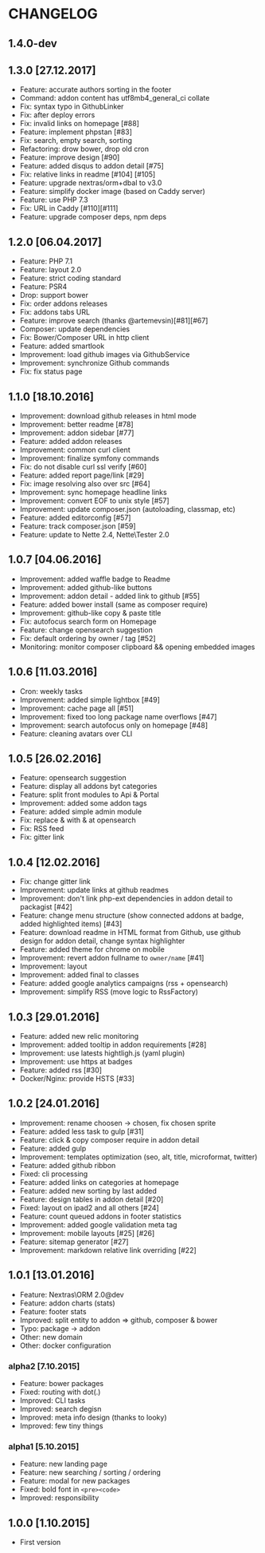 # CHANGELOG

## 1.4.0-dev

## 1.3.0 [27.12.2017]

- Feature: accurate authors sorting in the footer
- Command: addon content has utf8mb4_general_ci collate
- Fix: syntax typo in GithubLinker
- Fix: after deploy errors
- Fix: invalid links on homepage [#88]
- Feature: implement phpstan [#83]
- Fix: search, empty search, sorting
- Refactoring: drow bower, drop old cron
- Feature: improve design [#90]
- Feature: added disqus to addon detail [#75]
- Fix: relative links in readme [#104] [#105]
- Feature: upgrade nextras/orm+dbal to v3.0
- Feature: simplify docker image (based on Caddy server)
- Feature: use PHP 7.3
- Fix: URL in Caddy [#110][#111]
- Feature: upgrade composer deps, npm deps

## 1.2.0 [06.04.2017]

- Feature: PHP 7.1
- Feature: layout 2.0
- Feature: strict coding standard
- Feature: PSR4
- Drop: support bower
- Fix: order addons releases
- Fix: addons tabs URL
- Feature: improve search (thanks @artemevsin)[#81][#67]
- Composer: update dependencies
- Fix: Bower/Composer URL in http client
- Feature: added smartlook
- Improvement: load github images via GithubService
- Improvement: synchronize Github commands
- Fix: fix status page

## 1.1.0 [18.10.2016]

- Improvement: download github releases in html mode
- Improvement: better readme [#78]
- Improvement: addon sidebar [#77]
- Feature: added addon releases
- Improvement: common curl client
- Improvement: finalize symfony commands
- Fix: do not disable curl ssl verify [#60]
- Feature: added report page/link [#29]
- Fix: image resolving also over src [#64]
- Improvement: sync homepage headline links
- Improvement: convert EOF to unix style [#57]
- Improvement: update composer.json (autoloading, classmap, etc)
- Feature: added editorconfig [#57]
- Feature: track composer.json [#59]
- Feature: update to Nette 2.4, Nette\Tester 2.0

## 1.0.7 [04.06.2016]

- Improvement: added waffle badge to Readme
- Improvement: added github-like buttons
- Improvement: addon detail - added link to github [#55]
- Feature: added bower install (same as composer require)
- Improvement: github-like copy & paste title
- Fix: autofocus search form on Homepage
- Feature: change opensearch suggestion
- Fix: default ordering by owner / tag [#52]
- Monitoring: monitor composer clipboard && opening embedded images

## 1.0.6 [11.03.2016]

- Cron: weekly tasks
- Improvement: added simple lightbox [#49]
- Improvement: cache page all [#51]
- Improvement: fixed too long package name overflows [#47]
- Improvement: search autofocus only on homepage [#48]
- Feature: cleaning avatars over CLI

## 1.0.5 [26.02.2016]

- Feature: opensearch suggestion
- Feature: display all addons byt categories
- Feature: split front modules to Api & Portal
- Improvement: added some addon tags
- Feature: added simple admin module
- Fix: replace & with &amp; at opensearch
- Fix: RSS feed
- Fix: gitter link

## 1.0.4 [12.02.2016]

- Fix: change gitter link
- Improvement: update links at github readmes
- Improvement: don't link php-ext dependencies in addon detail to packagist [#42]
- Feature: change menu structure (show connected addons at badge, added highlighted items) [#43]
- Feature: download readme in HTML format from Github, use github design for addon detail, change syntax highlighter
- Feature: added theme for chrome on mobile
- Improvement: revert addon fullname to `owner/name` [#41]
- Improvement: layout
- Improvement: added final to classes
- Feature: added google analytics campaigns (rss + opensearch)
- Improvement: simplify RSS (move logic to RssFactory)

## 1.0.3 [29.01.2016]

- Feature: added new relic monitoring
- Improvement: added tooltip in addon requirements [#28]
- Improvement: use latests hightligh.js (yaml plugin)
- Improvement: use https at badges
- Feature: added rss [#30]
- Docker/Nginx: provide HSTS [#33]

## 1.0.2 [24.01.2016]

- Improvement: rename choosen -> chosen, fix chosen sprite
- Feature: added less task to gulp [#31]
- Feature: click & copy composer require in addon detail
- Feature: added gulp
- Improvement: templates optimization (seo, alt, title, microformat, twitter)
- Feature: added github ribbon
- Fixed: cli processing
- Feature: added links on categories at homepage
- Feature: added new sorting by last added
- Feature: design tables in addon detail [#20]
- Fixed: layout on ipad2 and all others [#24]
- Feature: count queued addons in footer statistics
- Improvement: added google validation meta tag
- Improvement: mobile layouts [#25] [#26]
- Feature: sitemap generator [#27]
- Improvement: markdown relative link overriding [#22]

## 1.0.1 [13.01.2016]

- Feature: Nextras\ORM 2.0@dev
- Feature: addon charts (stats)
- Feature: footer stats
- Improved: split entity to addon => github, composer & bower
- Typo: package -> addon
- Other: new domain
- Other: docker configuration

### alpha2 [7.10.2015]

- Feature: bower packages
- Fixed: routing with dot(.)
- Improved: CLI tasks
- Improved: search degisn
- Improved: meta info design (thanks to looky)
- Improved: few tiny things

### alpha1 [5.10.2015]

- Feature: new landing page
- Feature: new searching / sorting / ordering
- Feature: modal for new packages
- Fixed: bold font in `<pre><code>`
- Improved: responsibility

## 1.0.0 [1.10.2015]

- First version
